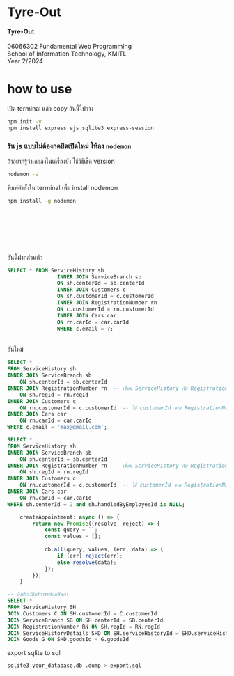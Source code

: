 # Tyre-Out
**Tyre-Out**  
<br>
06066302 Fundamental Web Programming  
School of Information Technology, KMITL  
Year 2/2024

# how to use
เปิด terminal แล้ว copy อันนี้ไปวาง
```bash
npm init -y
npm install express ejs sqlite3 express-session
```
### รัน js แบบไม่ต้องกดปิดเปิดใหม่ ให้ลง `nodemon`

ถ้าอยากรู้ว่าเคยลงในเครื่องยัง ใช้วิธีเช็ค version

```bash
nodemon -v
```

พิมพ์คำสั่งใน terminal เพื่อ install nodemon

```bash
npm install -g nodemon
```
<br>
<br>
<br>
<br>
<br>

อันนี้ฝากส่วนตัว
```sql
SELECT * FROM ServiceHistory sh
                INNER JOIN ServiceBranch sb
                ON sh.centerId = sb.centerId
                INNER JOIN Customers c
                ON sh.customerId = c.customerId
                INNER JOIN RegistrationNumber rn
                ON c.customerId = rn.customerId
                INNER JOIN Cars car
                ON rn.carId = car.carId
                WHERE c.email = ?;
```
<br>
อันใหม่

```sql
SELECT * 
FROM ServiceHistory sh
INNER JOIN ServiceBranch sb 
    ON sh.centerId = sb.centerId
INNER JOIN RegistrationNumber rn  -- เชื่อม ServiceHistory กับ RegistrationNumber ผ่าน regId
    ON sh.regId = rn.regId        
INNER JOIN Customers c            
    ON rn.customerId = c.customerId  -- ใช้ customerId จาก RegistrationNumber เชื่อมต่อ
INNER JOIN Cars car 
    ON rn.carId = car.carId
WHERE c.email = 'max@gmail.com';
```


```sql
SELECT * 
FROM ServiceHistory sh
INNER JOIN ServiceBranch sb 
    ON sh.centerId = sb.centerId
INNER JOIN RegistrationNumber rn  -- เชื่อม ServiceHistory กับ RegistrationNumber ผ่าน regId
    ON sh.regId = rn.regId        
INNER JOIN Customers c            
    ON rn.customerId = c.customerId  -- ใช้ customerId จาก RegistrationNumber เชื่อมต่อ
INNER JOIN Cars car 
    ON rn.carId = car.carId
WHERE sh.centerId = 2 and sh.handledByEmployeeId is NULL;
```


```javascript
    createAppointment: async () => {
        return new Promise((resolve, reject) => {
            const query = ``;
            const values = [];
    
            db.all(query, values, (err, data) => {
                if (err) reject(err);
                else resolve(data);
            });
        });
    }
```




```sql
-- ดึงประวัติบริการพร้อมสินค้า
SELECT *
FROM ServiceHistory SH
JOIN Customers C ON SH.customerId = C.customerId
JOIN ServiceBranch SB ON SH.centerId = SB.centerId
JOIN RegistrationNumber RN ON SH.regId = RN.regId
JOIN ServiceHistoryDetails SHD ON SH.serviceHistoryId = SHD.serviceHistoryId
JOIN Goods G ON SHD.goodsId = G.goodsId
```

export sqlite to sql

```bash
sqlite3 your_database.db .dump > export.sql
```

